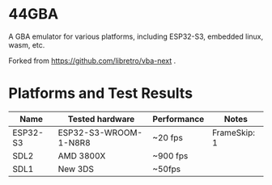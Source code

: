 # 44GBA

A GBA emulator for various platforms, including ESP32-S3, embedded linux, wasm, etc.

Forked from https://github.com/libretro/vba-next .

# Platforms and Test Results

| Name | Tested hardware | Performance | Notes |
| --- | --- | --- | --- |
| ESP32-S3 | ESP32-S3-WROOM-1-N8R8 | ~20 fps | FrameSkip: 1 |
| SDL2 | AMD 3800X | ~900 fps | |
| SDL1 | New 3DS | ~50fps | |